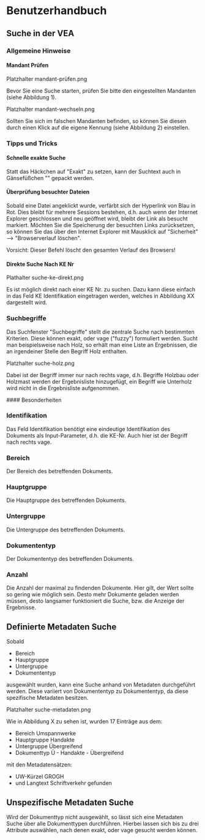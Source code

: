 # <a name="Benutzerhandbuch"></a> Benutzerhandbuch

## <a name="SucheinderVEA"></a> Suche in der VEA

### <a name="AllgemeineHinweise"></a> Allgemeine Hinweise

#### <a name="MandantPrüfen"></a> Mandant Prüfen

Platzhalter mandant-prüfen.png

Bevor Sie eine Suche starten, prüfen Sie bitte den eingestellten Mandanten (siehe Abbildung 1). 

Platzhalter mandant-wechseln.png

Sollten Sie sich im falschen Mandanten befinden, so können Sie diesen durch einen Klick auf die eigene Kennung (siehe Abbildung 2) einstellen.

### <a name="TippsundTricks"></a> Tipps und Tricks
#### <a name="SchnelleexakteSuche"></a> Schnelle exakte Suche

Statt das Häckchen auf "Exakt" zu setzen, kann der Suchtext auch in Gänsefüßchen "" gepackt werden.

#### <a name="ÜberprüfungBesuchterDateien"></a> Überprüfung besuchter Dateien

Sobald eine Datei angeklickt wurde, verfärbt sich der Hyperlink von Blau in Rot.
Dies bleibt für mehrere Sessions bestehen, d.h. auch wenn der Internet Explorer geschlossen und neu geöffnet wird, bleibt der Link als besucht markiert. Möchten Sie die Speicherung der besuchten Links zurücksetzen, so können Sie das über den Internet Explorer mit Mausklick auf "Sicherheit" --> "Browserverlauf löschen". 

Vorsicht: Dieser Befehl löscht den gesamten Verlauf des Browsers!

#### <a name="direkteSucheNachKENr"></a> Direkte Suche Nach KE Nr

Plathalter suche-ke-direkt.png

Es ist möglich direkt nach einer KE Nr. zu suchen. Dazu kann diese einfach in das Feld KE Identifikation eingetragen werden, welches in Abbildung XX dargestellt wird.

### <a name="Suchbegriffe"></a> Suchbegriffe

Das Suchfenster "Suchbegriffe" stellt die zentrale Suche nach bestimmten Kriterien. Diese können exakt, oder vage ("fuzzy") formuliert werden. 
Sucht man beispielsweise nach Holz, so erhält man eine Liste an Ergebnissen, die an irgendeiner Stelle den Begriff Holz enthalten. 

Platzhalter suche-holz.png

Dabei ist der Begriff immer nur nach rechts vage, d.h. Begriffe Holzbau oder Holzmast werden der Ergebnisliste hinzugefügt, ein Begriff wie Unterholz wird nicht in die Ergebnisliste aufgenommen. 

####<a name="Besonderheiten"></a> Besonderheiten

### <a name="Identifikation"></a> Identifikation

Das Feld Identifikation benötigt eine eindeutige Identifikation des Dokuments als Input-Parameter, d.h. die KE-Nr.
Auch hier ist der Begriff nach rechts vage.

### <a name="Bereich"></a> Bereich

Der Bereich des betreffenden Dokuments.

### <a name="Hauptgruppe"></a> Hauptgruppe

Die Hauptgruppe des betreffenden Dokuments.

### <a name="Untergruppe"></a> Untergruppe

Die Untergruppe des betreffenden Dokuments.

### <a name="Dokumententyp"></a> Dokumententyp

Der Dokumententyp des betreffenden Dokuments.

### <a name="Anzahl"></a> Anzahl

Die Anzahl der maximal zu findenden Dokumente. Hier gilt, der Wert sollte so gering wie möglich sein. Desto mehr Dokumente geladen werden müssen, desto langsamer funktioniert die Suche, bzw. die Anzeige der Ergebnisse. 

## <a name="DefinierteMetadatenSuche"></a> Definierte Metadaten Suche

Sobald 
- Bereich 
- Hauptgruppe 
- Untergruppe 
- Dokumententyp 

ausgewählt wurden, kann eine Suche anhand von Metadaten durchgeführt werden. Diese variiert von Dokumententyp zu Dokumententyp, da diese spezifische Metadaten besitzen.

Platzhalter suche-metadaten.png

Wie in Abbildung X zu sehen ist, wurden 17 Einträge aus dem:
- Bereich Umspannwerke
- Hauptgruppe Handakte
- Untergruppe Übergreifend
- Dokumenttyp Ü - Handakte - Übergreifend 

mit den Metadatensätzen:
- UW-Kürzel GROGH
- und Langtext Schriftverkehr gefunden

## <a name="UndefinierteMetadatenSuche"></a> Unspezifische Metadaten Suche
Wird der Dokumenttyp nicht ausgewählt, so lässt sich eine Metadaten Suche über alle Dokumenttypen durchführen.
Hierbei lassen sich bis zu drei Attribute auswählen, nach denen exakt, oder vage gesucht werden können.

